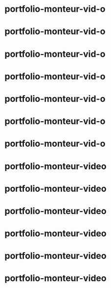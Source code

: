 # portfolio-monteur-vid-o
# portfolio-monteur-vid-o
# portfolio-monteur-vid-o
# portfolio-monteur-vid-o
# portfolio-monteur-vid-o
# portfolio-monteur-vid-o
# portfolio-monteur-vid-o
# portfolio-monteur-video
# portfolio-monteur-video
# portfolio-monteur-video
# portfolio-monteur-video
# portfolio-monteur-video
# portfolio-monteur-video
